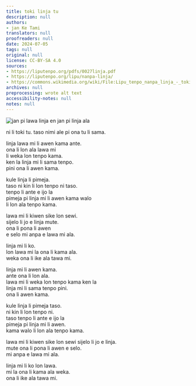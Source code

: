 ```yaml
---
title: toki linja tu
description: null
authors:
- jan Ke Tami
translators: null
proofreaders: null
date: 2024-07-05
tags: null
original: null
license: CC-BY-SA 4.0
sources:
- https://liputenpo.org/pdfs/0027linja.pdf
- https://liputenpo.org/lipu/nanpa-linja/
- https://commons.wikimedia.org/wiki/File:Lipu_tenpo_nanpa_linja_-_toki_linja_tu.png
archives: null
preprocessing: wrote alt text
accessibility-notes: null
notes: null
---
```


![jan pi lawa linja en jan pi linja ala](https://upload.wikimedia.org/wikipedia/commons/0/00/Lipu_tenpo_nanpa_linja_-_toki_linja_tu.png)

ni li toki tu. taso nimi ale pi ona tu li sama.



linja lawa mi li awen kama ante.  
ona li lon ala lawa mi  
li weka lon tenpo kama.  
ken la linja mi li sama tenpo.  
pini ona li awen kama.

kule linja li pimeja.  
taso ni kin li lon tenpo ni taso.  
tenpo li ante e ijo la  
pimeja pi linja mi li awen kama walo  
li lon ala tenpo kama.

lawa mi li kiwen sike lon sewi.  
sijelo li jo e linja mute.  
ona li pona li awen  
e selo mi anpa e lawa mi ala.

linja mi li ko.  
lon lawa mi la ona li kama ala.  
weka ona li ike ala tawa mi.



linja mi li awen kama.  
ante ona li lon ala.  
lawa mi li weka lon tenpo kama ken la  
linja mi li sama tenpo pini.  
ona li awen kama.

kule linja li pimeja taso.  
ni kin li lon tenpo ni.  
taso tenpo li ante e ijo la  
pimeja pi linja mi li awen.  
kama walo li lon ala tenpo kama.

lawa mi li kiwen sike lon sewi sijelo li jo e linja.  
mute ona li pona li awen e selo.  
mi anpa e lawa mi ala.

linja mi li ko lon lawa.  
mi la ona li kama ala weka.  
ona li ike ala tawa mi.